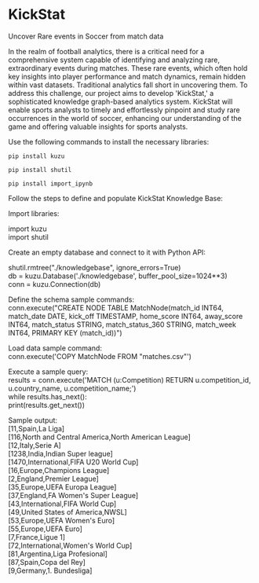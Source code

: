 # KickStat
Uncover Rare events in Soccer from match data  

In the realm of football analytics, there is a critical need for a comprehensive system capable of identifying and analyzing rare, extraordinary events during matches. These rare events, which often hold key insights into player performance and match dynamics, remain hidden within vast datasets. Traditional analytics fall short in uncovering them. To address this challenge, our project aims to develop 'KickStat,' a sophisticated knowledge graph-based analytics system. KickStat will enable sports analysts to timely and effortlessly pinpoint and study rare occurrences in the world of soccer, enhancing our understanding of the game and offering valuable insights for sports analysts.   

Use the following commands to install the necessary libraries:

```pip install kuzu```

```pip install shutil```

```pip install import_ipynb```

Follow the steps to define and populate KickStat Knowledge Base:

Import libraries:  

import kuzu  
import shutil 

Create an empty database and connect to it with Python API:  

shutil.rmtree("./knowledgebase", ignore_errors=True)  
db = kuzu.Database('./knowledgebase', buffer_pool_size=1024**3)  
conn = kuzu.Connection(db) 

Define the schema sample commands:  
conn.execute("CREATE NODE TABLE MatchNode(match_id INT64, match_date DATE, kick_off TIMESTAMP, home_score INT64, away_score INT64, match_status STRING, match_status_360 STRING, match_week INT64, PRIMARY KEY (match_id))")   
 

Load data sample command:  
conn.execute('COPY MatchNode FROM "matches.csv"')   

Execute a sample query:  
results = conn.execute('MATCH (u:Competition) RETURN u.competition_id, u.country_name, u.competition_name;')  
while results.has_next():  
    print(results.get_next())  

Sample output:  
[11,Spain,La Liga]  
[116,North and Central America,North American League]  
[12,Italy,Serie A]  
[1238,India,Indian Super league]  
[1470,International,FIFA U20 World Cup]  
[16,Europe,Champions League]  
[2,England,Premier League]  
[35,Europe,UEFA Europa League]  
[37,England,FA Women's Super League]  
[43,International,FIFA World Cup]  
[49,United States of America,NWSL]  
[53,Europe,UEFA Women's Euro]  
[55,Europe,UEFA Euro]  
[7,France,Ligue 1]  
[72,International,Women's World Cup]  
[81,Argentina,Liga Profesional]  
[87,Spain,Copa del Rey]  
[9,Germany,1. Bundesliga]  
      
